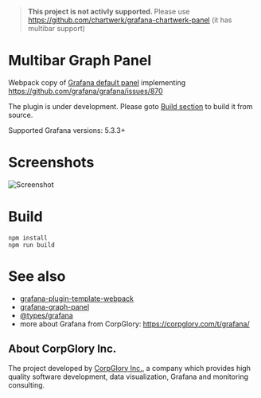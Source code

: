 > <strong> This project is not activly supported. </strong>
> Please use https://github.com/chartwerk/grafana-chartwerk-panel (it has multibar support)

# Multibar Graph Panel

Webpack copy of [Grafana default panel](http://docs.grafana.org/features/panels/graph/) implementing https://github.com/grafana/grafana/issues/870

The plugin is under development. Please goto [Build section](https://github.com/CorpGlory/grafana-multibar-graph-panel#build) to build it from source.

Supported Grafana versions: 5.3.3+

# Screenshots

![Screenshot](https://github.com/CorpGlory/grafana-multibar-graph-panel/raw/master/src/screenshots/screenshot-1.png)

# Build

```
npm install
npm run build
```

# See also

* [grafana-plugin-template-webpack](https://github.com/CorpGlory/grafana-plugin-template-webpack)
* [grafana-graph-panel](https://github.com/CorpGlory/grafana-graph-panel)
* [@types/grafana](https://github.com/CorpGlory/types-grafana)
* more about Grafana from CorpGlory: https://corpglory.com/t/grafana/

## About CorpGlory Inc.
The project developed by [CorpGlory Inc.](https://corpglory.com/), a company which provides high quality software development, data visualization, Grafana and monitoring consulting.
